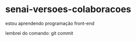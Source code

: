 # senai-versoes-colaboracoes

estou aprendendo programação front-end

lembrei do comando: git commit
